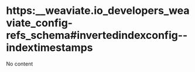 # https:\_\_weaviate.io_developers_weaviate_config-refs_schema#invertedindexconfig--indextimestamps

No content
